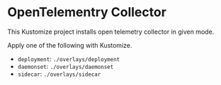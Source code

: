 # OpenTelementry Collector
This Kustomize project installs open telemetry collector in given mode.

Apply one of the following with Kustomize.
- `deployment`: `./overlays/deployment`
- `daemonset`: `./overlays/daemonset`
- `sidecar`: `./overlays/sidecar`
